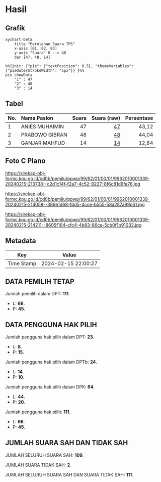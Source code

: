 # Hasil

## Grafik

```mermaid
xychart-beta
    title "Perolehan Suara TPS"
    x-axis [01, 02, 03]
    y-axis "Suara" 0 --> 48
    bar [47, 48, 14]
```

```mermaid
%%{init: {"pie": {"textPosition": 0.5}, "themeVariables": {"pieOuterStrokeWidth": "5px"}} }%%
pie showData
    "1" : 47
    "2" : 48
    "3" : 14
```

## Tabel

| No. | Nama Paslon    | Suara | Suara (raw) | Persentase |
|:--- |:-------------- | -----:| -----------:| ----------:|
| 1   | ANIES MUHAIMIN | 47    | [47][p-1]   | 43,12      |
| 2   | PRABOWO GIBRAN | 48    | [48][p-2]   | 44,04      |
| 3   | GANJAR MAHFUD  | 14    | [14][p-3]   | 12,84      |


[p-1]: https://github.com/gigit-pemilu/pemilu-2024-99-luar-negeri/blob/main/pilpres/hitung-suara/sub/99-luar-negeri/sub/62-kuala-lumpur-malaysia/sub/01-kuala-lumpur-malaysia/sub/0001-kuala-lumpur-malaysia/sub/339-tps-026/sub/paslon-1.txt
[p-2]: https://github.com/gigit-pemilu/pemilu-2024-99-luar-negeri/blob/main/pilpres/hitung-suara/sub/99-luar-negeri/sub/62-kuala-lumpur-malaysia/sub/01-kuala-lumpur-malaysia/sub/0001-kuala-lumpur-malaysia/sub/339-tps-026/sub/paslon-2.txt
[p-3]: https://github.com/gigit-pemilu/pemilu-2024-99-luar-negeri/blob/main/pilpres/hitung-suara/sub/99-luar-negeri/sub/62-kuala-lumpur-malaysia/sub/01-kuala-lumpur-malaysia/sub/0001-kuala-lumpur-malaysia/sub/339-tps-026/sub/paslon-3.txt

## Foto C Plano

https://sirekap-obj-formc.kpu.go.id/cd0b/pemilu/ppwp/99/62/01/00/01/9962010001339-20240215-213738--c2d1c14f-f2a7-4c52-9227-8f6c81d9fa76.jpg

https://sirekap-obj-formc.kpu.go.id/cd0b/pemilu/ppwp/99/62/01/00/01/9962010001339-20240215-214058--389e1d68-fdd5-4cce-b555-58a287a99c61.jpg

https://sirekap-obj-formc.kpu.go.id/cd0b/pemilu/ppwp/99/62/01/00/01/9962010001339-20240215-214211--8605f164-cfc4-4b83-86ce-5cb0f1b91032.jpg


## Metadata

| Key        | Value               |
| ---------- | ------------------- |
| Time Stamp | 2024-02-15 22:00:27 |


## DATA PEMILIH TETAP

Jumlah pemilih dalam DPT: **111**.
 * L: **66**.
 * P: **45**.

## DATA PENGGUNA HAK PILIH

Jumlah pengguna hak pilih dalam DPT: **23**.
 * L: **8**.
 * P: **15**.

Jumlah pengguna hak pilih dalam DPTb: **24**.
 * L: **14**.
 * P: **10**.

Jumlah pengguna hak pilih dalam DPK: **64**.
 * L: **44**.
 * P: **20**.

Jumlah pengguna hak pilih: **111**.
 * L: **66**.
 * P: **45**.

## JUMLAH SUARA SAH DAN TIDAK SAH

JUMLAH SELURUH SUARA SAH: **109**.

JUMLAH SUARA TIDAK SAH: **2**.

JUMLAH SELURUH SUARA SAH DAN SUARA TIDAK SAH: **111**.


